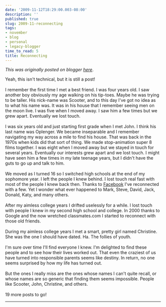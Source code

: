 ```yaml
---
date: '2009-11-12T18:29:00.003-08:00'
description: ''
published: true
slug: 2009-11-reconnecting
tags:
- november
- blog
- personal
- legacy-blogger
time_to_read: 5
title: Reconnecting
---
```


*This was originally posted on blogger [here](https://pydanny.blogspot.com/2009/11/reconnecting.html)*.

Yeah, this isn't technical, but it is still a post!<br /><br />I remember the first time I met a best friend. I was four years old. I saw another boy obviously my age walking on his tip-toes. Maybe he was trying to be taller. His nick-name was Scooter, and to this day I've got no idea as to what his name was. It was in his house that I remember seeing men on the moon live. I was five when I moved away. I saw him a few times but we grew apart. Eventually we lost touch.<br /><br />I was six years old and just starting first grade when I met John. I think his last name was Oplenger. We became inseparable and I remember navigating my way across a mile to find his house. That was back in the 1970s when kids did that sort of thing. We made stop-animation super 8 films together. I was eight when I moved away but we stayed in touch for several years. Eventually our interests grew apart and we lost touch. I might have seen him a few times in my late teenage years, but I didn't have the guts to go up and talk to him.<br /><br />We moved as I turned 16 so I switched high schools at the end of my sophomore year. I left the people I knew behind. I lost touch real fast with most of the people I knew back then. Thanks to <a href="http://facebook.com/">Facebook</a> I've reconnected with a few. Yet I wonder what ever happened to Mark, Steve, David, Jack, Donald, Katy, and many others.<br /><br />After my aimless college years I drifted uselessly for a while. I lost touch with people I knew in my second high school and college. In 2000 thanks to Google and the now wretched classmates.com I started to reconnect with those old friends.<br /><br />During my aimless college years I met a smart, pretty girl named Christine. She was the one I should have dated. Ha. The follies of youth.<br /><br />I'm sure over time I'll find everyone I knew. I'm delighted to find these people and to see how their lives worked out. That even the craziest of us have turned into responsible parents seems like destiny. In return, no one seems surprised by how my life has turned out.<br /><br />But the ones I really miss are the ones whose names I can't quite recall, or whose names are so generic that finding them seems impossible. People like Scooter, John, Christine, and others.<br /><br />19 more posts to go!

---

